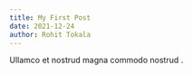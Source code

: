```yaml
---
title: My First Post
date: 2021-12-24
author: Rohit Tokala
---
```


Ullamco et nostrud magna commodo nostrud .
